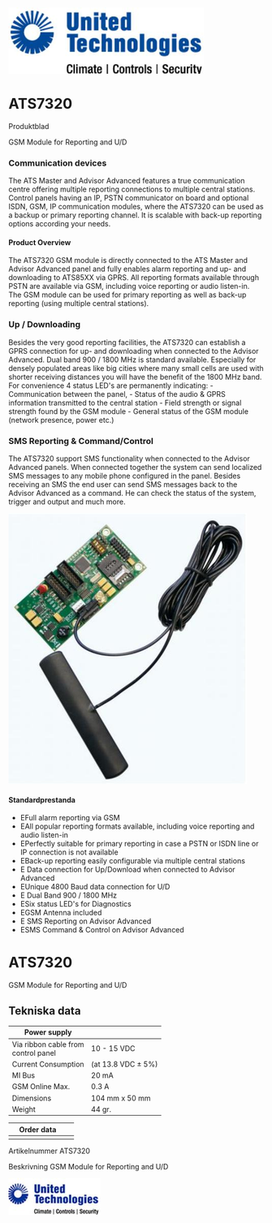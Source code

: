![](_page_0_Picture_0.jpeg)

# ATS7320

Produktblad

GSM Module for Reporting and U/D

### Communication devices

The ATS Master and Advisor Advanced features a true communication centre offering multiple reporting connections to multiple central stations. Control panels having an IP, PSTN communicator on board and optional ISDN, GSM, IP communication modules, where the ATS7320 can be used as a backup or primary reporting channel. It is scalable with back-up reporting options according your needs.

#### Product Overview

The ATS7320 GSM module is directly connected to the ATS Master and Advisor Advanced panel and fully enables alarm reporting and up- and downloading to ATS85XX via GPRS. All reporting formats available through PSTN are available via GSM, including voice reporting or audio listen-in. The GSM module can be used for primary reporting as well as back-up reporting (using multiple central stations).

### Up / Downloading

Besides the very good reporting facilities, the ATS7320 can establish a GPRS connection for up- and downloading when connected to the Advisor Advanced. Dual band 900 / 1800 MHz is standard available. Especially for densely populated areas like big cities where many small cells are used with shorter receiving distances you will have the benefit of the 1800 MHz band. For convenience 4 status LED's are permanently indicating: - Communication between the panel, - Status of the audio & GPRS information transmitted to the central station - Field strength or signal strength found by the GSM module - General status of the GSM module (network presence, power etc.)

### SMS Reporting & Command/Control

The ATS7320 support SMS functionality when connected to the Advisor Advanced panels. When connected together the system can send localized SMS messages to any mobile phone configured in the panel. Besides receiving an SMS the end user can send SMS messages back to the Advisor Advanced as a command. He can check the status of the system, trigger and output and much more.

![](_page_0_Picture_11.jpeg)

#### Standardprestanda

- EFull alarm reporting via GSM
- EAll popular reporting formats available, including voice reporting and audio listen-in
- EPerfectly suitable for primary reporting in case a PSTN or ISDN line or IP connection is not available
- EBack-up reporting easily configurable via multiple central stations
- E Data connection for Up/Download when connected to Advisor Advanced
- EUnique 4800 Baud data connection for U/D
- E Dual Band 900 / 1800 MHz
- ESix status LED's for Diagnostics
- EGSM Antenna included
- E SMS Reporting on Advisor Advanced
- ESMS Command & Control on Advisor Advanced

# ATS7320

GSM Module for Reporting and U/D

## Tekniska data

| Power supply                           |                    |
|----------------------------------------|--------------------|
| Via ribbon cable from<br>control panel | 10 - 15 VDC        |
| Current Consumption                    | (at 13.8 VDC ± 5%) |
| MI Bus                                 | 20 mA              |
| GSM Online Max.                        | 0.3 A              |
| Dimensions                             | 104 mm x 50 mm     |
| Weight                                 | 44 gr.             |

|  | Order data |  |  |
|--|------------|--|--|
|  |            |  |  |

Artikelnummer ATS7320

Beskrivning GSM Module for Reporting and U/D

![](_page_1_Picture_8.jpeg)
